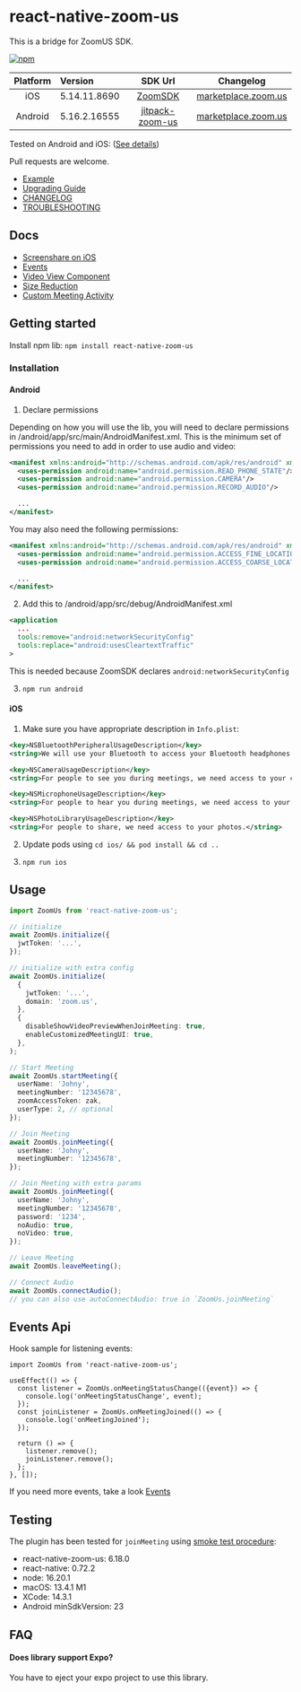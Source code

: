 # react-native-zoom-us

This is a bridge for ZoomUS SDK.

[![npm](https://img.shields.io/npm/v/react-native-zoom-us)](https://www.npmjs.com/package/react-native-zoom-us)

| Platform | Version       |                                 SDK Url                                 |                                          Changelog                                          |
| :------: | :------------ | :---------------------------------------------------------------------: | :-----------------------------------------------------------------------------------------: |
|   iOS    | 5.14.11.8690  |      [ZoomSDK](https://github.com/zoom-us-community/zoom-sdk-pods)      |  [marketplace.zoom.us](https://marketplace.zoom.us/docs/changelog#labels/client-sdk-i-os)   |
| Android  | 5.16.2.16555 | [jitpack-zoom-us](https://github.com/zoom-us-community/jitpack-zoom-us) | [marketplace.zoom.us](https://marketplace.zoom.us/docs/changelog#labels/client-sdk-android) |

Tested on Android and iOS: ([See details](https://github.com/mieszko4/react-native-zoom-us#testing))

Pull requests are welcome.

- [Example](https://github.com/mieszko4/react-native-zoom-us-test)
- [Upgrading Guide](./docs/UPGRADING.md)
- [CHANGELOG](./CHANGELOG.md)
- [TROUBLESHOOTING](./docs/TROUBLESHOOTING.md)

## Docs

- [Screenshare on iOS](docs/IOS-SCREENSHARE.md)
- [Events](docs/EVENTS.md)
- [Video View Component](docs/VIDEO-VIEW.md)
- [Size Reduction](docs/SIZE-REDUCTION-TIPS.md)
- [Custom Meeting Activity](docs/CUSTOM-MEETING-ACTIVITY.md)

## Getting started

Install npm lib: `npm install react-native-zoom-us`

### Installation

#### Android

1. Declare permissions

Depending on how you will use the lib, you will need to declare permissions in /android/app/src/main/AndroidManifest.xml.
This is the minimum set of permissions you need to add in order to use audio and video:

```xml
<manifest xmlns:android="http://schemas.android.com/apk/res/android" xmlns:tools="http://schemas.android.com/tools">
  <uses-permission android:name="android.permission.READ_PHONE_STATE"/>
  <uses-permission android:name="android.permission.CAMERA"/>
  <uses-permission android:name="android.permission.RECORD_AUDIO"/>

  ...
</manifest>
```

You may also need the following permissions:

```xml
<manifest xmlns:android="http://schemas.android.com/apk/res/android" xmlns:tools="http://schemas.android.com/tools">
  <uses-permission android:name="android.permission.ACCESS_FINE_LOCATION"/>
  <uses-permission android:name="android.permission.ACCESS_COARSE_LOCATION"/>

  ...
</manifest>
```

2. Add this to /android/app/src/debug/AndroidManifest.xml

```xml
<application
  ...
  tools:remove="android:networkSecurityConfig"
  tools:replace="android:usesCleartextTraffic"
>
```

This is needed because ZoomSDK declares `android:networkSecurityConfig`

3. `npm run android`

#### iOS

1. Make sure you have appropriate description in `Info.plist`:

```xml
<key>NSBluetoothPeripheralUsageDescription</key>
<string>We will use your Bluetooth to access your Bluetooth headphones.</string>

<key>NSCameraUsageDescription</key>
<string>For people to see you during meetings, we need access to your camera.</string>

<key>NSMicrophoneUsageDescription</key>
<string>For people to hear you during meetings, we need access to your microphone.</string>

<key>NSPhotoLibraryUsageDescription</key>
<string>For people to share, we need access to your photos.</string>
```

2. Update pods using `cd ios/ && pod install && cd ..`

3. `npm run ios`

## Usage

```typescript
import ZoomUs from 'react-native-zoom-us';

// initialize
await ZoomUs.initialize({
  jwtToken: '...',
});

// initialize with extra config
await ZoomUs.initialize(
  {
    jwtToken: '...',
    domain: 'zoom.us',
  },
  {
    disableShowVideoPreviewWhenJoinMeeting: true,
    enableCustomizedMeetingUI: true,
  },
);

// Start Meeting
await ZoomUs.startMeeting({
  userName: 'Johny',
  meetingNumber: '12345678',
  zoomAccessToken: zak,
  userType: 2, // optional
});

// Join Meeting
await ZoomUs.joinMeeting({
  userName: 'Johny',
  meetingNumber: '12345678',
});

// Join Meeting with extra params
await ZoomUs.joinMeeting({
  userName: 'Johny',
  meetingNumber: '12345678',
  password: '1234',
  noAudio: true,
  noVideo: true,
});

// Leave Meeting
await ZoomUs.leaveMeeting();

// Connect Audio
await ZoomUs.connectAudio();
// you can also use autoConnectAudio: true in `ZoomUs.joinMeeting`
```

## Events Api

Hook sample for listening events:

```tsx
import ZoomUs from 'react-native-zoom-us';

useEffect(() => {
  const listener = ZoomUs.onMeetingStatusChange(({event}) => {
    console.log('onMeetingStatusChange', event);
  });
  const joinListener = ZoomUs.onMeetingJoined(() => {
    console.log('onMeetingJoined');
  });

  return () => {
    listener.remove();
    joinListener.remove();
  };
}, []);
```

If you need more events, take a look [Events](./docs/EVENTS.md)

## Testing

The plugin has been tested for `joinMeeting` using [smoke test procedure](https://github.com/mieszko4/react-native-zoom-us-test#smoke-test-procedure):

- react-native-zoom-us: 6.18.0
- react-native: 0.72.2
- node: 16.20.1
- macOS: 13.4.1 M1
- XCode: 14.3.1
- Android minSdkVersion: 23

## FAQ

#### Does library support Expo?

You have to eject your expo project to use this library.
